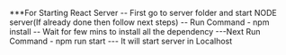 \*\*\*For Starting React Server
-- First go to server folder and start NODE server(If already done then follow next steps)
-- Run Command - npm install
-- Wait for few mins to install all the dependency
---Next Run Command - npm run start
--- It will start server in Localhost
